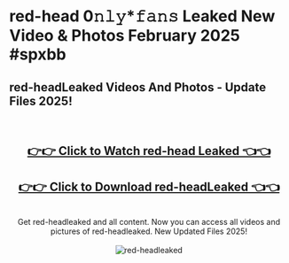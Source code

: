 # red-head 0𝚗𝚕𝚢*𝚏𝚊𝚗𝚜 Leaked New Video & Photos February 2025 #spxbb

<h2>red-headLeaked Videos And Photos - Update Files 2025!</h2>
<br>
<div align="center">
<h2><a href="https://mediaupload.pro?title=red-head&ref=11F" rel="nofollow">👉👉 Click to Watch red-head Leaked 👈👈</a></h2>
<h2><a href="https://mediaupload.pro?title=red-head&ref=11F" rel="nofollow">👉👉 Click to Download red-headLeaked 👈👈</a></h2>
<br>
Get red-headleaked and all content. Now you can access all videos and pictures of red-headleaked. New Updated Files 2025!
<br>
<br>
<a href="https://mediaupload.pro?title=red-head&ref=11F" rel="nofollow" data-target="animated-image.originalLink"><img src="https://i.ibb.co/Gkj2r4b/banner.png" alt="red-headleaked" style="max-width: 100%; display: inline-block;" data-target="animated-image.originalImage"></a>
</div>
<br>

